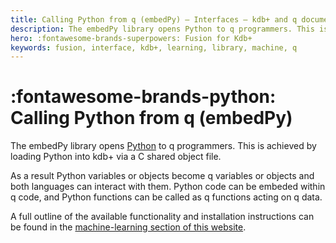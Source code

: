 ```yaml
---
title: Calling Python from q (embedPy) – Interfaces – kdb+ and q documentation
description: The embedPy library opens Python to q programmers. This is achieved by loading Python into kdb+ via a C shared object file.
hero: :fontawesome-brands-superpowers: Fusion for Kdb+
keywords: fusion, interface, kdb+, learning, library, machine, q
---
```

# :fontawesome-brands-python: Calling Python from q (embedPy)


The embedPy library opens [Python](https://www.python.org) to q programmers. This is achieved by loading Python into kdb+ via a C shared object file.

As a result Python variables or objects become q variables or objects and both languages can interact with them. Python code can be embeded within q code, and Python functions can be called as q functions acting on q data. 

A full outline of the available functionality and installation instructions can be found in the [machine-learning section of this website](../ml/embedpy/index.md).
